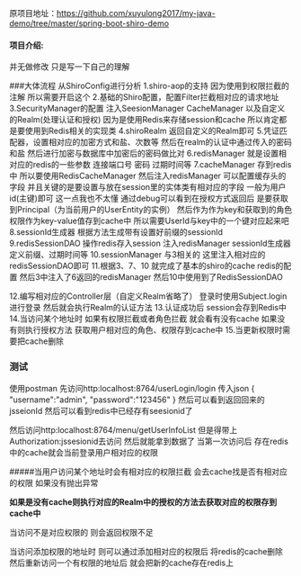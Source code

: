 原项目地址：https://github.com/xuyulong2017/my-java-demo/tree/master/spring-boot-shiro-demo
#### 项目介绍:
并无做修改 只是写一下自己的理解

###大体流程
从ShiroConfig进行分析
1.shiro-aop的支持  因为使用到权限拦截的注解 所以需要开启这个
2.基础的Shiro配置，配置Filter拦截相对应的请求地址
3.SecurityManager的配置 注入SeesionManager CacheManager 以及自定义的Realm(处理认证和授权)
因为是使用Redis来存储session和cache 所以肯定都是要使用到Redis相关的实现类
4.shiroRealm 返回自定义的Realm即可
5.凭证匹配器，设置相对应的加密方式和盐、次数等 然后在realm的认证中通过传入的密码和盐 然后进行加密与数据库中加密后的密码做比对
6.redisManager 就是设置相对应的redis的一些参数 连接端口号 密码 过期时间等
7.cacheManager 存到redis中 所以要使用RedisCacheManager 然后注入redisManager 可以配置缓存头的字段
并且关键的是要设置与放在session里的实体类有相对应的字段 一般为用户id(主键)即可
这一点我也不太懂 通过debug可以看到在授权方式返回后 是要获取到Principal（为当前用户的UserEntity的实例）
然后作为作为key和获取到的角色权限作为key-value值存到cache中 所以需要UserId与key中的一个键对应起来吧
8.sessionId生成器  根据方法生成带有设置好前缀的sessionId
9.redisSessionDAO 操作redis存入session  注入redisManager sessionId生成器 定义前缀、过期时间等
10.sessionManager 与3相关的  这里注入相对应的redisSessionDAO即可
11.根据3、7、10 就完成了基本的shiro的cache redis的配置 然后3中注入了6返回的redisManager 然后10中使用到了RedisSessionDAO

12.编写相对应的Controller层（自定义Realm省略了） 登录时使用Subject.login进行登录 然后就会执行Realm的认证方法
13.认证成功后 session会存到Redis中
14.当访问某个地址时 如果有权限拦截或者角色拦截 就会看有没有cache 如果没有则执行授权方法 获取用户相对应的角色、权限存到cache中
15.当更新权限时需要把cache删除

 

### 测试
使用postman 
先访问http:localhost:8764/userLogin/login 传入json 
{
    "username":"admin",
    "password":"123456"
}
然后可以看到返回回来的jsseionId 
然后可以看到redis中已经存有seesionid了

然后访问http:localhost:8764/menu/getUserInfoList
但是得带上 Authorization:jssesionid去访问
然后就能拿到数据了
当第一次访问后 存在redis中的cache就会当前登录用户相对应的权限

#####当用户访问某个地址时会有相对应的权限拦截 会去cache找是否有相对应的权限 如果没有抛出异常

**如果是没有cache则执行对应的Realm中的授权的方法去获取对应的权限存到cache中**

当访问不是对应权限的 则会返回权限不足

当访问添加权限的地址时  则可以通过添加相对应的权限后 将redis的cache删除
然后重新访问一个有权限的地址后 就会把新的cache存在redis上